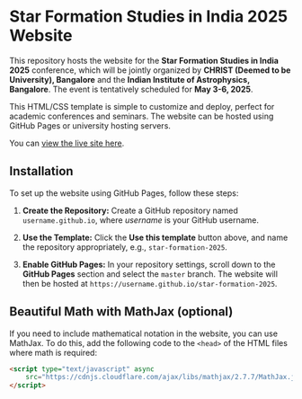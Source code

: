 # Star Formation Studies in India 2025 Website

This repository hosts the website for the **Star Formation Studies in India 2025** conference, which will be jointly organized by **CHRIST (Deemed to be University), Bangalore** and the **Indian Institute of Astrophysics, Bangalore**. The event is tentatively scheduled for **May 3-6, 2025**.

This HTML/CSS template is simple to customize and deploy, perfect for academic conferences and seminars. The website can be hosted using GitHub Pages or university hosting servers.

You can [view the live site here](https://your-username.github.io/star-formation-2025).

## Installation

To set up the website using GitHub Pages, follow these steps:

1. **Create the Repository:**
   Create a GitHub repository named `username.github.io`, where _username_ is your GitHub username.

2. **Use the Template:**
   Click the **Use this template** button above, and name the repository appropriately, e.g., `star-formation-2025`.

3. **Enable GitHub Pages:**
   In your repository settings, scroll down to the **GitHub Pages** section and select the `master` branch. The website will then be hosted at `https://username.github.io/star-formation-2025`.

## Beautiful Math with MathJax (optional)

If you need to include mathematical notation in the website, you can use MathJax. To do this, add the following code to the `<head>` of the HTML files where math is required:

```html
<script type="text/javascript" async 
    src="https://cdnjs.cloudflare.com/ajax/libs/mathjax/2.7.7/MathJax.js?config=default"> 
</script>
